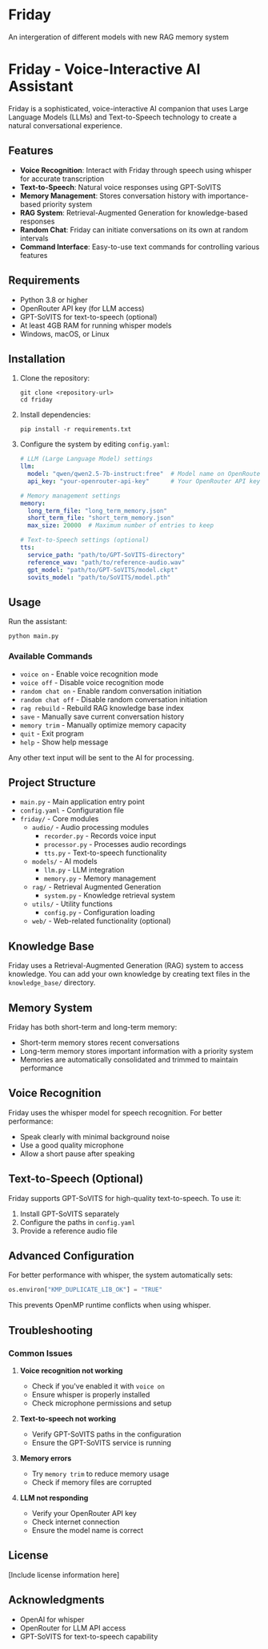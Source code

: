 # Friday
An intergeration of different models with new RAG memory system
# Friday - Voice-Interactive AI Assistant

Friday is a sophisticated, voice-interactive AI companion that uses Large Language Models (LLMs) and Text-to-Speech technology to create a natural conversational experience.

## Features

- **Voice Recognition**: Interact with Friday through speech using whisper for accurate transcription
- **Text-to-Speech**: Natural voice responses using GPT-SoVITS
- **Memory Management**: Stores conversation history with importance-based priority system
- **RAG System**: Retrieval-Augmented Generation for knowledge-based responses
- **Random Chat**: Friday can initiate conversations on its own at random intervals
- **Command Interface**: Easy-to-use text commands for controlling various features

## Requirements

- Python 3.8 or higher
- OpenRouter API key (for LLM access)
- GPT-SoVITS for text-to-speech (optional)
- At least 4GB RAM for running whisper models
- Windows, macOS, or Linux

## Installation

1. Clone the repository:
   ```
   git clone <repository-url>
   cd friday
   ```

2. Install dependencies:
   ```
   pip install -r requirements.txt
   ```

3. Configure the system by editing `config.yaml`:
   ```yaml
   # LLM (Large Language Model) settings
   llm:
     model: "qwen/qwen2.5-7b-instruct:free"  # Model name on OpenRouter
     api_key: "your-openrouter-api-key"      # Your OpenRouter API key

   # Memory management settings
   memory:
     long_term_file: "long_term_memory.json"
     short_term_file: "short_term_memory.json"
     max_size: 20000  # Maximum number of entries to keep

   # Text-to-Speech settings (optional)
   tts:
     service_path: "path/to/GPT-SoVITS-directory"
     reference_wav: "path/to/reference-audio.wav"
     gpt_model: "path/to/GPT-SoVITS/model.ckpt"
     sovits_model: "path/to/SoVITS/model.pth"
   ```

## Usage

Run the assistant:
```
python main.py
```

### Available Commands

- `voice on` - Enable voice recognition mode
- `voice off` - Disable voice recognition mode
- `random chat on` - Enable random conversation initiation
- `random chat off` - Disable random conversation initiation
- `rag rebuild` - Rebuild RAG knowledge base index
- `save` - Manually save current conversation history
- `memory trim` - Manually optimize memory capacity
- `quit` - Exit program
- `help` - Show help message

Any other text input will be sent to the AI for processing.

## Project Structure

- `main.py` - Main application entry point
- `config.yaml` - Configuration file
- `friday/` - Core modules
  - `audio/` - Audio processing modules
    - `recorder.py` - Records voice input
    - `processor.py` - Processes audio recordings
    - `tts.py` - Text-to-speech functionality
  - `models/` - AI models
    - `llm.py` - LLM integration
    - `memory.py` - Memory management
  - `rag/` - Retrieval Augmented Generation
    - `system.py` - Knowledge retrieval system
  - `utils/` - Utility functions
    - `config.py` - Configuration loading
  - `web/` - Web-related functionality (optional)

## Knowledge Base

Friday uses a Retrieval-Augmented Generation (RAG) system to access knowledge. You can add your own knowledge by creating text files in the `knowledge_base/` directory.

## Memory System

Friday has both short-term and long-term memory:
- Short-term memory stores recent conversations
- Long-term memory stores important information with a priority system
- Memories are automatically consolidated and trimmed to maintain performance

## Voice Recognition

Friday uses the whisper model for speech recognition. For better performance:
- Speak clearly with minimal background noise
- Use a good quality microphone
- Allow a short pause after speaking

## Text-to-Speech (Optional)

Friday supports GPT-SoVITS for high-quality text-to-speech. To use it:
1. Install GPT-SoVITS separately
2. Configure the paths in `config.yaml`
3. Provide a reference audio file

## Advanced Configuration

For better performance with whisper, the system automatically sets:
```python
os.environ["KMP_DUPLICATE_LIB_OK"] = "TRUE"
```

This prevents OpenMP runtime conflicts when using whisper.

## Troubleshooting

### Common Issues

1. **Voice recognition not working**
   - Check if you've enabled it with `voice on`
   - Ensure whisper is properly installed
   - Check microphone permissions and setup

2. **Text-to-speech not working**
   - Verify GPT-SoVITS paths in the configuration
   - Ensure the GPT-SoVITS service is running

3. **Memory errors**
   - Try `memory trim` to reduce memory usage
   - Check if memory files are corrupted

4. **LLM not responding**
   - Verify your OpenRouter API key
   - Check internet connection
   - Ensure the model name is correct

## License

[Include license information here]

## Acknowledgments

- OpenAI for whisper
- OpenRouter for LLM API access
- GPT-SoVITS for text-to-speech capability
